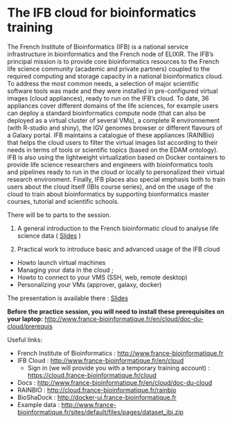 # The IFB cloud for bioinformatics training

The French Institute of Bioinformatics (IFB) is a national service infrastructure in bioinformatics and the French node of ELIXIR. The IFB’s principal mission is to provide core bioinformatics resources to the French life science community (academic and private partners) coupled to the required computing and storage capacity in a national bioinformatics cloud. To address the most common needs, a selection of major scientific software tools was made and they were installed in pre-configured virtual images (cloud appliances), ready to run on the IFB’s cloud. To date, 36 appliances cover different domains of the life sciences, for example users can deploy a standard bioinformatics compute node (that can also be deployed as a virtual cluster of several VMs), a complete R environnement (with R-studio and shiny), the IGV genomes browser or different flavours of a Galaxy portal. IFB maintains a catalogue of these appliances (RAINBio) that  helps the cloud users to filter the virtual images list according to their needs in terms of tools or scientific topics (based on the EDAM ontology). IFB is also using the lightweight virtualization based on Docker containers to provide life science researchers and engineers with bioinformatics tools and pipelines ready to run in the cloud or locally to personalized their virtual research environment. Finally, IFB places also special emphasis both to train users about the cloud itself (IBIs course series), and on the usage of the cloud to train about bioinformatics by supporting bionformatics master courses, tutorial and scientific schools. 

There will be to parts to the session.

1. A general introduction to the French bioinformatic cloud to analyse life science data  ( [Slides](https://github.com/ekorpela/cloud-vm-workshop/blob/master/materials/IFBcloud/IFBcloud%20ELIX-FI%20workshop%2024May2016.pdf) )

2. Practical work to introduce basic and advanced usage of the IFB cloud
  * Howto launch virtual machines
  * Managing your data in the cloud ;
  * Howto to connect to your VMS (SSH, web, remote desktop)
  * Personalizing your VMs (approver, galaxy, docker)

The presentation is available there : [Slides](https://github.com/ekorpela/cloud-vm-workshop/blob/master/materials/IFBcloud/IFB%20cloud%20training%20ELIX-FI.pdf)

**Before the practice session, you will need to install these prerequisites on your laptop:**
http://www.france-bioinformatique.fr/en/cloud/doc-du-cloud/prerequis

Useful links:
  * French Institute of Bioinformatics : http://www.france-bioinformatique.fr
  * IFB Cloud : http://www.france-bioinformatique.fr/en/cloud
    * Sign in (we will provide you with a temporary training account) : https://cloud.france-bioinformatique.fr/cloud 
  * Docs :  http://www.france-bioinformatique.fr/en/cloud/doc-du-cloud
  * RAINBIO : http://cloud.france-bioinformatique.fr/rainbio
  * BioShaDock :  http://docker-ui.france-bioinformatique.fr
  * Example data : http://www.france-bioinformatique.fr/sites/default/files/pages/dataset_ibi.zip
